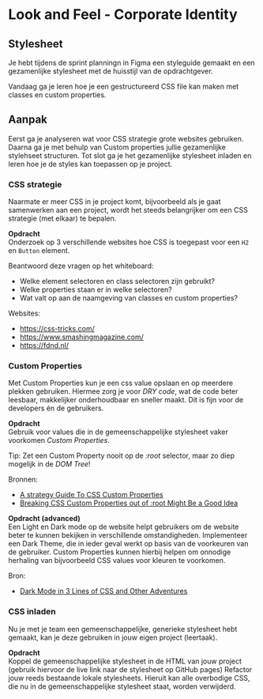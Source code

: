 # Look and Feel - Corporate Identity

## Stylesheet

Je hebt tijdens de sprint planningn in Figma een styleguide gemaakt en een gezamenlijke stylesheet met de huisstijl van de opdrachtgever. 

Vandaag ga je leren hoe je een gestructureerd CSS file kan maken met classes en custom properties. 

## Aanpak

Eerst ga je analyseren wat voor CSS strategie grote websites gebruiken. Daarna ga je met behulp van Custom properties jullie gezamenlijke stylehseet structuren. Tot slot ga je het gezamenlijke stylesheet inladen en leren hoe je de styles kan toepassen op je project. 


### CSS strategie
Naarmate er meer CSS in je project komt, bijvoorbeeld als je gaat samenwerken aan een project, wordt het steeds belangrijker om een CSS strategie (met elkaar) te bepalen.

**Opdracht**  
Onderzoek op 3 verschillende websites hoe CSS is toegepast voor een `H2` en `Button` element. 

Beantwoord deze vragen op het whiteboard:  
- Welke element selectoren en class selectoren zijn gebruikt?
- Welke properties staan er in welke selectoren?
- Wat valt op aan de naamgeving van classes en custom properties?

Websites:  
- https://css-tricks.com/  
- https://www.smashingmagazine.com/  
- https://fdnd.nl/

### Custom Properties
Met Custom Properties kun je een css value opslaan en op meerdere plekken gebruiken. Hiermee zorg je voor _DRY code_, wat de code beter leesbaar, makkelijker onderhoudbaar en sneller maakt. Dit is fijn voor de developers én de gebruikers.

**Opdracht**  
Gebruik voor values die in de gemeenschappelijke stylesheet vaker voorkomen _Custom Properties_.

Tip: Zet een Custom Property nooit op de _:root_ selector, maar zo diep mogelijk in de _DOM Tree_!

Bronnen:
- [A strategy Guide To CSS Custom Properties](https://www.smashingmagazine.com/2018/05/css-custom-properties-strategy-guide/)
- [Breaking CSS Custom Properties out of :root Might Be a Good Idea](https://css-tricks.com/breaking-css-custom-properties-out-of-root-might-be-a-good-idea/)

**Opdracht (advanced)**  
Een Light en Dark mode op de website helpt gebruikers om de website beter te kunnen bekijken in verschillende omstandigheden. 
Implementeer een Dark Theme, die in ieder geval werkt op basis van de voorkeuren van de gebruiker. Custom Properties kunnen hierbij helpen om onnodige herhaling van bijvoorbeeld CSS values voor kleuren te voorkomen. 

Bron:  
- [Dark Mode in 3 Lines of CSS and Other Adventures](https://dev.to/madsstoumann/dark-mode-in-3-lines-of-css-and-other-adventures-1ljj)

### CSS inladen
Nu je met je team een gemeenschappelijke, generieke stylesheet hebt gemaakt, kan je deze gebruiken in jouw eigen project (leertaak).

**Opdracht**  
Koppel de gemeenschappelijke stylesheet in de HTML van jouw project (gebruik hiervoor de live link naar de stylesheet op GitHub pages) 
Refactor jouw reeds bestaande lokale stylesheets. Hieruit kan alle overbodige CSS, die nu in de gemeenschappelijke stylesheet staat, worden verwijderd.

